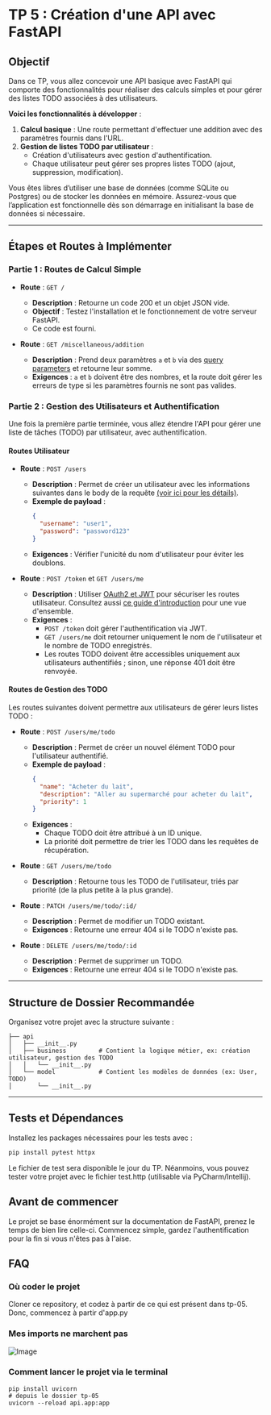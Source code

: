 # TP 5 : Création d'une API avec FastAPI

## Objectif

Dans ce TP, vous allez concevoir une API basique avec FastAPI qui comporte des fonctionnalités pour réaliser des calculs simples et pour gérer des listes TODO associées à des utilisateurs.

**Voici les fonctionnalités à développer** :

1. **Calcul basique** : Une route permettant d'effectuer une addition avec des paramètres fournis dans l'URL.
2. **Gestion de listes TODO par utilisateur** :
    - Création d'utilisateurs avec gestion d'authentification.
    - Chaque utilisateur peut gérer ses propres listes TODO (ajout, suppression, modification).

Vous êtes libres d’utiliser une base de données (comme SQLite ou Postgres) ou de stocker les données en mémoire. Assurez-vous que l’application est fonctionnelle dès son démarrage en initialisant la base de données si nécessaire.

---

## Étapes et Routes à Implémenter

### Partie 1 : Routes de Calcul Simple

- **Route** : `GET /`
    - **Description** : Retourne un code 200 et un objet JSON vide.
    - **Objectif** : Testez l'installation et le fonctionnement de votre serveur FastAPI.
    - Ce code est fourni.

- **Route** : `GET /miscellaneous/addition`
    - **Description** : Prend deux paramètres `a` et `b` via des [query parameters](https://fastapi.tiangolo.com/tutorial/query-params/#query-parameters) et retourne leur somme.
    - **Exigences** : `a` et `b` doivent être des nombres, et la route doit gérer les erreurs de type si les paramètres fournis ne sont pas valides.

### Partie 2 : Gestion des Utilisateurs et Authentification

Une fois la première partie terminée, vous allez étendre l'API pour gérer une liste de tâches (TODO) par utilisateur, avec authentification.

#### Routes Utilisateur

- **Route** : `POST /users`
    - **Description** : Permet de créer un utilisateur avec les informations suivantes dans le body de la requête [(voir ici pour les détails)](https://fastapi.tiangolo.com/tutorial/body/).
    - **Exemple de payload** :
      ```json
      {
        "username": "user1",
        "password": "password123"
      }
      ```
    - **Exigences** : Vérifier l'unicité du nom d'utilisateur pour éviter les doublons.

- **Route** : `POST /token` et `GET /users/me`
    - **Description** : Utiliser [OAuth2 et JWT](https://fastapi.tiangolo.com/tutorial/security/oauth2-jwt) pour sécuriser les routes utilisateur. Consultez aussi [ce guide d'introduction](https://fastapi.tiangolo.com/tutorial/security/) pour une vue d'ensemble.
    - **Exigences** :
        - `POST /token` doit gérer l'authentification via JWT.
        - `GET /users/me` doit retourner uniquement le nom de l'utilisateur et le nombre de TODO enregistrés.
        - Les routes TODO doivent être accessibles uniquement aux utilisateurs authentifiés ; sinon, une réponse 401 doit être renvoyée.

#### Routes de Gestion des TODO

Les routes suivantes doivent permettre aux utilisateurs de gérer leurs listes TODO :

- **Route** : `POST /users/me/todo`
    - **Description** : Permet de créer un nouvel élément TODO pour l'utilisateur authentifié.
    - **Exemple de payload** :
      ```json
      {
        "name": "Acheter du lait",
        "description": "Aller au supermarché pour acheter du lait",
        "priority": 1
      }
      ```
    - **Exigences** :
        - Chaque TODO doit être attribué à un ID unique.
        - La priorité doit permettre de trier les TODO dans les requêtes de récupération.

- **Route** : `GET /users/me/todo`
    - **Description** : Retourne tous les TODO de l'utilisateur, triés par priorité (de la plus petite à la plus grande).

- **Route** : `PATCH /users/me/todo/:id/`
    - **Description** : Permet de modifier un TODO existant.
    - **Exigences** : Retourne une erreur 404 si le TODO n'existe pas.

- **Route** : `DELETE /users/me/todo/:id`
    - **Description** : Permet de supprimer un TODO.
    - **Exigences** : Retourne une erreur 404 si le TODO n'existe pas.

---

## Structure de Dossier Recommandée

Organisez votre projet avec la structure suivante :

```
├── api
│   ├── __init__.py
│   ├── business         # Contient la logique métier, ex: création utilisateur, gestion des TODO
│   │   └── __init__.py
│   └── model            # Contient les modèles de données (ex: User, TODO)
│       └── __init__.py
```

---

## Tests et Dépendances

Installez les packages nécessaires pour les tests avec :

```bash
pip install pytest httpx
```

Le fichier de test sera disponible le jour du TP.
Néanmoins, vous pouvez tester votre projet avec le fichier test.http (utilisable via PyCharm/Intellij).

## Avant de commencer

Le projet se base énormément sur la documentation de FastAPI, prenez le temps de bien lire celle-ci.
Commencez simple, gardez l'authentification pour la fin si vous n'êtes pas à l'aise.

## FAQ

### Où coder le projet

Cloner ce repository, et codez à partir de ce qui est présent dans tp-05.
Donc, commencez à partir d'app.py

### Mes imports ne marchent pas

![Image](./res/img.png)

### Comment lancer le projet via le terminal 

```shell
pip install uvicorn
# depuis le dossier tp-05
uvicorn --reload api.app:app
```